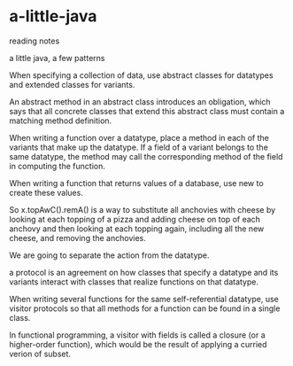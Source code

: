a-little-java
=============

reading notes


a little java, a few patterns

When specifying a collection of data, use abstract classes for datatypes and extended classes for variants.

An abstract method in an abstract class introduces an obligation, which says that all concrete classes that extend this abstract class must contain a matching method definition.

When writing a function over a datatype, place a method in each of the variants that make up the datatype. If a field of a variant belongs to the same datatype, the method may call the corresponding method of the field in computing the function.

When writing a function that returns values of a database, use new to create these values.


So
x.topAwC().remA()
is a way to substitute all anchovies with cheese by looking at each topping of a pizza and adding cheese on top of each anchovy and then looking at each topping again, including all the new cheese, and removing the anchovies.

We are going to separate the action from the datatype.

a protocol is an agreement on how classes that specify a datatype and its variants interact with classes that realize functions on that datatype.

When writing several functions for the same self-referential datatype, use visitor protocols so that all methods for a function can be found in a single class.

In functional programming, a visitor with fields is called a closure (or a higher-order function), which
would be the result of applying a curried verion of subset.




















